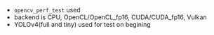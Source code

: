  - `opencv_perf_test` used
 - backend is CPU, OpenCL/OpenCL_fp16, CUDA/CUDA_fp16, Vulkan
 - YOLOv4(full and tiny) used for test on begining
